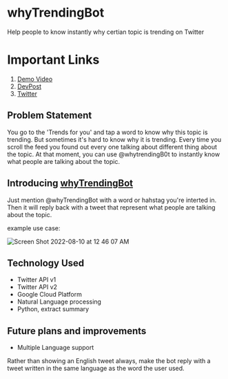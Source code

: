 # whyTrendingBot
Help people to know instantly why certian topic is trending on Twitter

# Important Links

1. [Demo Video](https://www.youtube.com/watch?v=fg9HeYrXIy4)
2. [DevPost](https://devpost.com/software/why-tren...)
3. [Twitter](https://twitter.com/whyTrendingBot)

## Problem Statement

You go to the 'Trends for you' and tap a word to know why this topic is trending. But sometimes it's hard to know why it is trending. Every time you scroll the feed you found out every one talking about different thing about the topic. At that moment, you can use @whytrendingB0t to instantly know what people are talking about the topic. 

## Introducing  [whyTrendingBot](https://twitter.com/whytrendingbot)

Just mention @whyTrendingBot with a word or hahstag you're interted in. Then it will reply back with a tweet that represent what people are talking about the topic.

example use case:

![Screen Shot 2022-08-10 at 12 46 07 AM](https://user-images.githubusercontent.com/60959924/183698194-a8b93e80-2231-474b-8774-1eee556a86e8.png)


## Technology Used

* Twitter API v1
* Twitter API v2
* Google Cloud Platform
* Natural Language processing
* Python, extract summary


## Future plans and improvements

* Multiple Language support

Rather than showing an English tweet always, make the bot reply with a tweet written in the same language as the word the user used.
